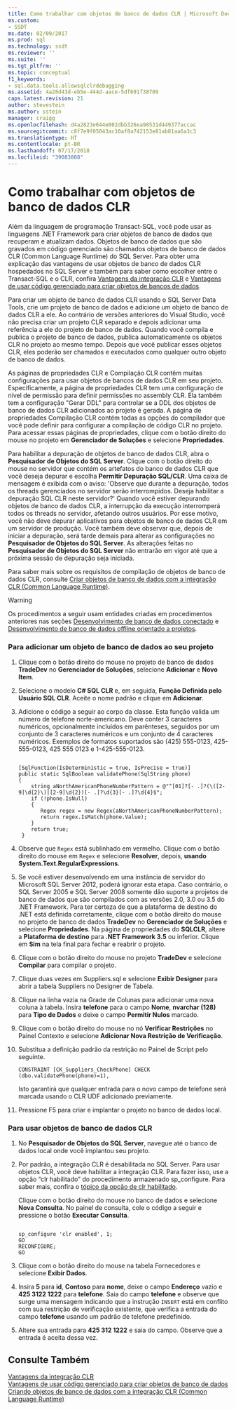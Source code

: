 ```yaml
---
title: Como trabalhar com objetos de banco de dados CLR | Microsoft Docs
ms.custom:
- SSDT
ms.date: 02/09/2017
ms.prod: sql
ms.technology: ssdt
ms.reviewer: ''
ms.suite: ''
ms.tgt_pltfrm: ''
ms.topic: conceptual
f1_keywords:
- sql.data.tools.allowsqlclrdebugging
ms.assetid: 4a28d43d-eb5e-444d-aace-5df691f38709
caps.latest.revision: 21
author: stevestein
ms.author: sstein
manager: craigg
ms.openlocfilehash: d4a2823e644e002dbb326ea98531d449377accac
ms.sourcegitcommit: c8f7e9f05043ac10af8a742153e81ab81aa6a3c3
ms.translationtype: HT
ms.contentlocale: pt-BR
ms.lasthandoff: 07/17/2018
ms.locfileid: "39083808"
---
```

# <a name="how-to-work-with-clr-database-objects"></a>Como trabalhar com objetos de banco de dados CLR
Além da linguagem de programação Transact\-SQL, você pode usar as linguagens .NET Framework para criar objetos de banco de dados que recuperam e atualizam dados. Objetos de banco de dados que são gravados em código gerenciado são chamados objetos de banco de dados CLR (Common Language Runtime) do SQL Server. Para obter uma explicação das vantagens de usar objetos de banco de dados CLR hospedados no SQL Server e também para saber como escolher entre o Transact\-SQL e o CLR, confira [Vantagens da integração CLR](http://msdn.microsoft.com/en-us/library/ms131045.aspx) e [Vantagens de usar código gerenciado para criar objetos de bancos de dados](http://msdn.microsoft.com/en-us/library/k2e1fb36.aspx).  
  
Para criar um objeto de banco de dados CLR usando o SQL Server Data Tools, crie um projeto de banco de dados e adicione um objeto de banco de dados CLR a ele. Ao contrário de versões anteriores do Visual Studio, você não precisa criar um projeto CLR separado e depois adicionar uma referência a ele do projeto de banco de dados. Quando você compila e publica o projeto de banco de dados, publica automaticamente os objetos CLR no projeto ao mesmo tempo. Depois que você publicar esses objetos CLR, eles poderão ser chamados e executados como qualquer outro objeto de banco de dados.  
  
As páginas de propriedades CLR e Compilação CLR contêm muitas configurações para usar objetos de bancos de dados CLR em seu projeto. Especificamente, a página de propriedades CLR tem uma configuração de nível de permissão para definir permissões no assembly CLR. Ela também tem a configuração "Gerar DDL" para controlar se a DDL dos objetos de banco de dados CLR adicionados ao projeto é gerada. A página de propriedades Compilação CLR contém todas as opções do compilador que você pode definir para configurar a compilação de código CLR no projeto. Para acessar essas páginas de propriedades, clique com o botão direito do mouse no projeto em **Gerenciador de Soluções** e selecione **Propriedades**.  
  
Para habilitar a depuração de objetos de banco de dados CLR, abra o **Pesquisador de Objetos do SQL Server**. Clique com o botão direito do mouse no servidor que contém os artefatos do banco de dados CLR que você deseja depurar e escolha **Permitir Depuração SQL/CLR**. Uma caixa de mensagem é exibida com o aviso: 'Observe que durante a depuração, todos os threads gerenciados no servidor serão interrompidos. Deseja habilitar a depuração SQL CLR neste servidor?' Quando você estiver depurando objetos de banco de dados CLR, a interrupção da execução interromperá todos os threads no servidor, afetando outros usuários. Por esse motivo, você não deve depurar aplicativos para objetos de banco de dados CLR em um servidor de produção. Você também deve observar que, depois de iniciar a depuração, será tarde demais para alterar as configurações no **Pesquisador de Objetos do SQL Server**. As alterações feitas no **Pesquisador de Objetos do SQL Server** não entrarão em vigor até que a próxima sessão de depuração seja iniciada.  
  
Para saber mais sobre os requisitos de compilação de objetos de banco de dados CLR, consulte [Criar objetos de banco de dados com a integração CLR (Common Language Runtime)](http://msdn.microsoft.com/en-us/library/ms131046.aspx).  
  
> [!WARNING]  
> Os procedimentos a seguir usam entidades criadas em procedimentos anteriores nas seções [Desenvolvimento de banco de dados conectado](../ssdt/connected-database-development.md) e [Desenvolvimento de banco de dados offline orientado a projetos](../ssdt/project-oriented-offline-database-development.md).  
  
### <a name="to-add-a-clr-database-object-to-your-project"></a>Para adicionar um objeto de banco de dados ao seu projeto  
  
1.  Clique com o botão direito do mouse no projeto de banco de dados **TradeDev** no **Gerenciador de Soluções**, selecione **Adicionar** e **Novo Item**.  
  
2.  Selecione o modelo **C# SQL CLR** e, em seguida, **Função Definida pelo Usuário SQL CLR**. Aceite o nome padrão e clique em **Adicionar**.  
  
3.  Adicione o código a seguir ao corpo da classe. Esta função valida um número de telefone norte-americano. Deve conter 3 caracteres numéricos, opcionalmente incluídos em parênteses, seguidos por um conjunto de 3 caracteres numéricos e um conjunto de 4 caracteres numéricos. Exemplos de formatos suportados são (425) 555-0123, 425-555-0123, 425 555 0123 e 1-425-555-0123.  
  
    ```  
  
    [SqlFunction(IsDeterministic = true, IsPrecise = true)]  
    public static SqlBoolean validatePhone(SqlString phone)  
    {  
        string aNorthAmericanPhoneNumberPattern = @"^[01]?[- .]?(\([2-9]\d{2}\)|[2-9]\d{2})[- .]?\d{3}[- .]?\d{4}$";  
        if (!phone.IsNull)  
        {  
           Regex regex = new Regex(aNorthAmericanPhoneNumberPattern);  
           return regex.IsMatch(phone.Value);  
        }  
        return true;  
     }  
    ```  
  
4.  Observe que `Regex` está sublinhado em vermelho. Clique com o botão direito do mouse em `Regex` e selecione **Resolver**, depois, **usando System.Text.RegularExpressions**.  
  
5.  Se você estiver desenvolvendo em uma instância de servidor do Microsoft SQL Server 2012, poderá ignorar esta etapa. Caso contrário, o SQL Server 2005 e SQL Server 2008 somente dão suporte a projetos de banco de dados que são compilados com as versões 2.0, 3.0 ou 3.5 do .NET Framework. Para ter certeza de que a plataforma de destino do .NET está definida corretamente, clique com o botão direito do mouse no projeto de banco de dados **TradeDev** no **Gerenciador de Soluções** e selecione **Propriedades**. Na página de propriedades do **SQLCLR**, altere a **Plataforma de destino** para **.NET Framework 3.5** ou inferior. Clique em **Sim** na tela final para fechar e reabrir o projeto.  
  
6.  Clique com o botão direito do mouse no projeto **TradeDev** e selecione **Compilar** para compilar o projeto.  
  
7.  Clique duas vezes em Suppliers.sql e selecione **Exibir Designer** para abrir a tabela Suppliers no Designer de Tabela.  
  
8.  Clique na linha vazia na Grade de Colunas para adicionar uma nova coluna à tabela. Insira **telefone** para o campo **Nome**, **nvarchar (128)** para **Tipo de Dados** e deixe o campo **Permitir Nulos** marcado.  
  
9. Clique com o botão direito do mouse no nó **Verificar Restrições** no Painel Contexto e selecione **Adicionar Nova Restrição de Verificação**.  
  
10. Substitua a definição padrão da restrição no Painel de Script pelo seguinte.  
  
    ```  
    CONSTRAINT [CK_Suppliers_CheckPhone] CHECK (dbo.validatePhone(phone)=1),  
    ```  
  
    Isto garantirá que qualquer entrada para o novo campo de telefone será marcada usando o CLR UDF adicionado previamente.  
  
11. Pressione F5 para criar e implantar o projeto no banco de dados local.  
  
### <a name="to-use-clr-database-objects"></a>Para usar objetos de banco de dados CLR  
  
1.  No **Pesquisador de Objetos do SQL Server**, navegue até o banco de dados local onde você implantou seu projeto.  
  
2.  Por padrão, a integração CLR é desabilitada no SQL Server. Para usar objetos CLR, você deve habilitar a integração CLR. Para fazer isso, use a opção “clr habilitado” do procedimento armazenado sp_configure. Para saber mais, confira o [tópico da opção de clr habilitado](http://msdn.microsoft.com/en-us/library/ms131048.aspx).  
  
    Clique com o botão direito do mouse no banco de dados e selecione **Nova Consulta**. No painel de consulta, cole o código a seguir e pressione o botão **Executar Consulta**.  
  
    ```  
  
    sp_configure 'clr enabled', 1;  
    GO  
    RECONFIGURE;  
    GO  
    ```  
  
3.  Clique com o botão direito do mouse na tabela Fornecedores e selecione **Exibir Dados**.  
  
4.  Insira **5** para **id**, **Contoso** para **nome**, deixe o campo **Endereço** vazio e **425 3122 1222** para **telefone**. Saia do campo **telefone** e observe que surge uma mensagem indicando que a instrução `INSERT` está em conflito com sua restrição de verificação existente, que verifica a entrada do campo **telefone** usando um padrão de telefone predefinido.  
  
5.  Altere sua entrada para **425 312 1222** e saia do campo. Observe que a entrada é aceita dessa vez.  
  
## <a name="see-also"></a>Consulte Também  
[Vantagens da integração CLR](http://msdn.microsoft.com/en-us/library/ms131045.aspx)  
[Vantagens de usar código gerenciado para criar objetos de banco de dados](http://msdn.microsoft.com/en-us/library/k2e1fb36.aspx)  
[Criando objetos de banco de dados com a integração CLR (Common Language Runtime)](http://msdn.microsoft.com/en-us/library/ms131046.aspx)  
  
